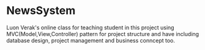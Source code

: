 # NewsSystem
Luon Verak's online class for teaching student in this project using MVC(Model,View,Controller) pattern for project structure and have including database design, project management and business conncept too.
